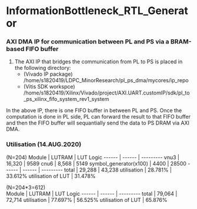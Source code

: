 # InformationBottleneck_RTL_Generator


### AXI DMA IP for communication between PL and PS via a BRAM-based FIFO buffer
1. The AXI IP that bridges the communication from PL to PS is placed in the following directory:
	* (Vivado IP package) /home/s1820419/LDPC_MinorResearch/pl_ps_dma/mycores/ip_repo
	* (Vitis SDK workspce) /home/s1820419/Xilinx/Vivado/project/AXI.UART.customIP/sdk/pl_to_ps_xilinx_fifo_system_rev1_system

In the above IP, there is one FIFO buffer in between PL and PS. Once the computation is done in PL side, PL can forward the result to that FIFO buffer and then the FIFO buffer will sequantially send the data to PS DRAM via AXI DMA.

### Utilisation (14.AUG.2020)
(N=204)
Module | LUTRAM | LUT Logic
------ | ------ | ---------
vnu3   | 16,320	| 9589
cnu6   | 8,568	| 5149
symbol_generator(x100) | 4400 | 28500
------ | ------ | ---------
total | 29,288  | 43,238
utilisation | 28.781% | 33.612%
utilisation of LUT | 31.478%

(N=204*3=612)	
Module | LUTRAM | LUT Logic
------ | ------ | ---------
total  | 79,064	| 72,714
utilisation | 77.697% | 56.525%
utilisation of LUT | 65.876%
